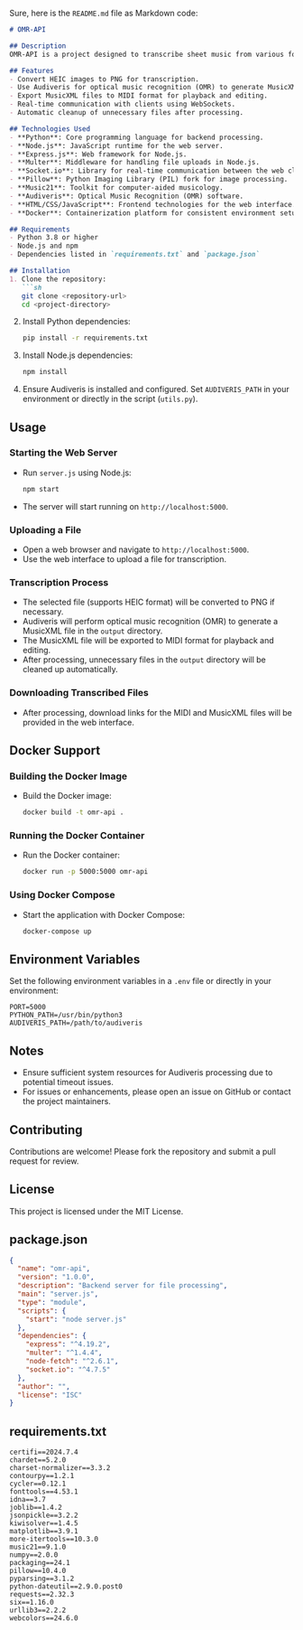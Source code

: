 Sure, here is the `README.md` file as Markdown code:

```markdown
# OMR-API

## Description
OMR-API is a project designed to transcribe sheet music from various formats into MusicXML and MIDI files using Audiveris and Music21 libraries. It supports HEIC image format conversion to PNG for processing. The transcribed MusicXML files are further exported to MIDI format for playback and editing in MIDI-compatible software.

## Features
- Convert HEIC images to PNG for transcription.
- Use Audiveris for optical music recognition (OMR) to generate MusicXML files.
- Export MusicXML files to MIDI format for playback and editing.
- Real-time communication with clients using WebSockets.
- Automatic cleanup of unnecessary files after processing.

## Technologies Used
- **Python**: Core programming language for backend processing.
- **Node.js**: JavaScript runtime for the web server.
- **Express.js**: Web framework for Node.js.
- **Multer**: Middleware for handling file uploads in Node.js.
- **Socket.io**: Library for real-time communication between the web client and server.
- **Pillow**: Python Imaging Library (PIL) fork for image processing.
- **Music21**: Toolkit for computer-aided musicology.
- **Audiveris**: Optical Music Recognition (OMR) software.
- **HTML/CSS/JavaScript**: Frontend technologies for the web interface.
- **Docker**: Containerization platform for consistent environment setup.

## Requirements
- Python 3.8 or higher
- Node.js and npm
- Dependencies listed in `requirements.txt` and `package.json`

## Installation
1. Clone the repository:
   ```sh
   git clone <repository-url>
   cd <project-directory>
   ```

2. Install Python dependencies:
   ```sh
   pip install -r requirements.txt
   ```

3. Install Node.js dependencies:
   ```sh
   npm install
   ```

4. Ensure Audiveris is installed and configured. Set `AUDIVERIS_PATH` in your environment or directly in the script (`utils.py`).

## Usage
### Starting the Web Server
- Run `server.js` using Node.js:
  ```sh
  npm start
  ```
- The server will start running on `http://localhost:5000`.

### Uploading a File
- Open a web browser and navigate to `http://localhost:5000`.
- Use the web interface to upload a file for transcription.

### Transcription Process
- The selected file (supports HEIC format) will be converted to PNG if necessary.
- Audiveris will perform optical music recognition (OMR) to generate a MusicXML file in the `output` directory.
- The MusicXML file will be exported to MIDI format for playback and editing.
- After processing, unnecessary files in the `output` directory will be cleaned up automatically.

### Downloading Transcribed Files
- After processing, download links for the MIDI and MusicXML files will be provided in the web interface.

## Docker Support
### Building the Docker Image
- Build the Docker image:
  ```sh
  docker build -t omr-api .
  ```

### Running the Docker Container
- Run the Docker container:
  ```sh
  docker run -p 5000:5000 omr-api
  ```

### Using Docker Compose
- Start the application with Docker Compose:
  ```sh
  docker-compose up
  ```

## Environment Variables
Set the following environment variables in a `.env` file or directly in your environment:
```
PORT=5000
PYTHON_PATH=/usr/bin/python3
AUDIVERIS_PATH=/path/to/audiveris
```

## Notes
- Ensure sufficient system resources for Audiveris processing due to potential timeout issues.
- For issues or enhancements, please open an issue on GitHub or contact the project maintainers.

## Contributing
Contributions are welcome! Please fork the repository and submit a pull request for review.

## License
This project is licensed under the MIT License.

## package.json
```json
{
  "name": "omr-api",
  "version": "1.0.0",
  "description": "Backend server for file processing",
  "main": "server.js",
  "type": "module",
  "scripts": {
    "start": "node server.js"
  },
  "dependencies": {
    "express": "^4.19.2",
    "multer": "^1.4.4",
    "node-fetch": "^2.6.1",
    "socket.io": "^4.7.5"
  },
  "author": "",
  "license": "ISC"
}
```

## requirements.txt
```
certifi==2024.7.4
chardet==5.2.0
charset-normalizer==3.3.2
contourpy==1.2.1
cycler==0.12.1
fonttools==4.53.1
idna==3.7
joblib==1.4.2
jsonpickle==3.2.2
kiwisolver==1.4.5
matplotlib==3.9.1
more-itertools==10.3.0
music21==9.1.0
numpy==2.0.0
packaging==24.1
pillow==10.4.0
pyparsing==3.1.2
python-dateutil==2.9.0.post0
requests==2.32.3
six==1.16.0
urllib3==2.2.2
webcolors==24.6.0
```